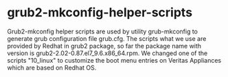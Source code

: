 # grub2-mkconfig-helper-scripts
Grub2-mkconfig helper scripts are used by utility grub-mkconfig to generate grub configuration file grub.cfg. The scripts what we use are provided by Redhat in grub2 package, so far the package name with version is grub2-2.02-0.87.el7_9.6.x86_64.rpm. We changed one of the scripts "10_linux" to customize the boot menu entries on Veritas Appliances which are based on Redhat OS.
